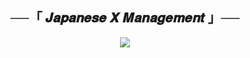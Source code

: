 <h2 align="center">
    ──「 𝑱𝒂𝒑𝒂𝒏𝒆𝒔𝒆 𝑿 𝑴𝒂𝒏𝒂𝒈𝒆𝒎𝒆𝒏𝒕 」──
</h2>

<p align="center">
  <img src="https://telegra.ph/file/80f57fb168d1d1b167fdf.png">
</p>
